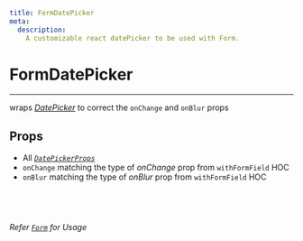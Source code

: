 ```YAML
title: FormDatePicker
meta:
  description:
    A customizable react datePicker to be used with Form.
```

# FormDatePicker

---

wraps [_DatePicker_](https://mui.com/components/date-picker/) to correct the `onChange` and `onBlur` props

## Props

- All [_`DatePickerProps`_](https://mui.com/api/date-picker/#props)
- `onChange` matching the type of _onChange_ prop from `withFormField` HOC
- `onBlur` matching the type of _onBlur_ prop from `withFormField` HOC

## &nbsp;

_Refer [`Form`](../form) for Usage_
